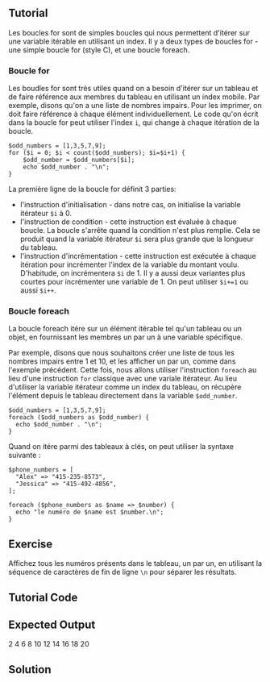 Tutorial
--------

Les boucles for sont de simples boucles qui nous permettent d'itérer
sur une variable itérable en utilisant un index.
Il y a deux types de boucles for - une simple boucle for (style C), et
une boucle foreach.

### Boucle for

Les boudles for sont très utiles quand on a besoin d'itérer sur un
tableau et de faire référence aux membres du tableau en utilisant un
index mobile. Par exemple, disons qu'on a une liste de nombres
impairs. Pour les imprimer, on doit faire référence à chaque élément
individuellement. Le code qu'on écrit dans la boucle for peut utiliser
l'index `i`, qui change à chaque itération de la boucle.

    $odd_numbers = [1,3,5,7,9];
    for ($i = 0; $i < count($odd_numbers); $i=$i+1) {
        $odd_number = $odd_numbers[$i];
        echo $odd_number . "\n";
    }

La première ligne de la boucle for définit 3 parties:

* l'instruction d'initialisation - dans notre cas, on initialise la
  variable itérateur `$i` à 0.
* l'instruction de condition - cette instruction est évaluée à chaque
  boucle. La boucle s'arrête quand la condition n'est plus
  remplie. Cela se produit quand la variable itérateur `$i` sera plus
  grande que la longueur du tableau.
* l'instruction d'incrémentation - cette instruction est exécutée à
  chaque itération pour incrémenter l'index de la variable du montant
  voulu. D'habitude, on incrémentera `$i` de 1. Il y a aussi deux variantes
  plus courtes pour incrémenter une variable de 1. On peut utiliser
  `$i+=1` ou aussi `$i++`.

### Boucle foreach

La boucle foreach itére sur un élément itérable tel qu'un tableau ou
un objet, en fournissant les membres un par un à une variable spécifique.

Par exemple, disons que nous souhaitons créer une liste de tous les
nombres impairs entre 1 et 10, et les afficher un par un, comme dans
l'exemple précédent. Cette fois, nous allons utiliser l'instruction
`foreach` au lieu d'une instruction `for` classique avec une variale
itérateur. Au lieu d'utiliser la variable itérateur comme un index du
tableau, on récupère l'élément depuis le tableau directement dans la
variable `$odd_number`.

    $odd_numbers = [1,3,5,7,9];
    foreach ($odd_numbers as $odd_number) {
      echo $odd_number . "\n";
    }

Quand on itére parmi des tableaux à clés, on peut utiliser la syntaxe
suivante :

    $phone_numbers = [
      "Alex" => "415-235-8573",
      "Jessica" => "415-492-4856",
    ];

    foreach ($phone_numbers as $name => $number) {
      echo "le numéro de $name est $number.\n";
    }

Exercise
--------

Affichez tous les numéros présents dans le tableau, un par un, en
utilisant la séquence de caractères de fin de ligne `\n` pour séparer
les résultats.

Tutorial Code
-------------

<?php
$even_numbers = [2,4,6,8,10,12,14,16,18,20];

?>

Expected Output
---------------

2
4
6
8
10
12
14
16
18
20

Solution
--------

<?php
$even_numbers = [2,4,6,8,10,12,14,16,18,20];
foreach ($even_numbers as $even_number) {
  echo $even_number . "\n";
}
?>
